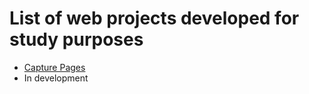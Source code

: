 # List of web projects developed for study purposes
 <ul>
 <li><a href="./CapturePages"/>Capture Pages</a></li>
  <li> In development</li>
 </ul>
